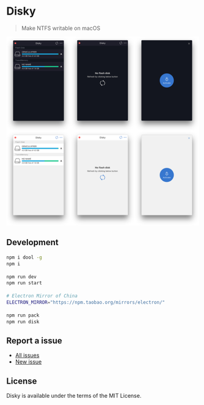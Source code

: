 Disky
=====

> Make NTFS writable on macOS

![Disky](images/image.png)

## Development

```bash
npm i dool -g
npm i

npm run dev
npm run start

# Electron Mirror of China
ELECTRON_MIRROR="https://npm.taobao.org/mirrors/electron/"

npm run pack
npm run disk
```

## Report a issue

* [All issues](https://github.com/d-band/disky/issues)
* [New issue](https://github.com/d-band/disky/issues/new)

## License

Disky is available under the terms of the MIT License.
